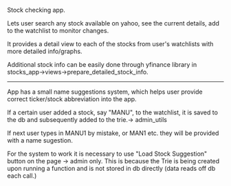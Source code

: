 Stock checking app.

Lets user search any stock available on yahoo, see the current details, add to the watchlist to monitor changes.

It provides a detail view to each of the stocks from user's watchlists with more detailed info/graphs. 

Additional stock info can be easily done through yfinance library in stocks_app->views->prepare_detailed_stock_info.

--------

App has a small name suggestions system, which helps user provide correct ticker/stock abbreviation into the app.

If a certain user added a stock, say "MANU", to the watchlist, it is saved to the db and subsequently added to the trie.-> admin_utils

If next user types in MANU1 by mistake, or MAN1 etc. they will be provided with a name sugestion.

For the system to work it is necessary to use "Load Stock Suggestion" button on the page -> admin only. This is because the Trie is being created upon running a function and is not stored in db directly (data reads off db each call.)